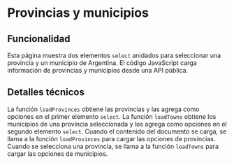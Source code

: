 # Provincias y municipios

## Funcionalidad

Esta página muestra dos elementos `select` anidados para seleccionar una provincia y un municipio de Argentina. El código JavaScript carga información de provincias y municipios desde una API pública.

## Detalles técnicos

La función `loadProvinces` obtiene las provincias y las agrega como opciones en el primer elemento `select`. La función `loadTowns` obtiene los municipios de una provincia seleccionada y los agrega como opciones en el segundo elemento `select`. Cuando el contenido del documento se carga, se llama a la función `loadProvinces` para cargar las opciones de provincias. Cuando se selecciona una provincia, se llama a la función `loadTowns` para cargar las opciones de municipios.
